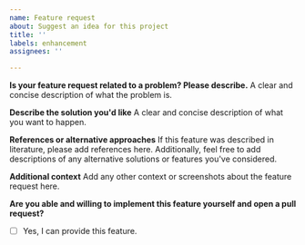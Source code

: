 ```yaml
---
name: Feature request
about: Suggest an idea for this project
title: ''
labels: enhancement
assignees: ''

---
```


**Is your feature request related to a problem? Please describe.**
A clear and concise description of what the problem is.

**Describe the solution you'd like**
A clear and concise description of what you want to happen.

**References or alternative approaches**
If this feature was described in literature, please add references here. Additionally, feel free to add descriptions of any alternative solutions or features you've considered.

**Additional context**
Add any other context or screenshots about the feature request here.

**Are you able and willing to implement this feature yourself and open a pull request?**
- [ ] Yes, I can provide this feature.